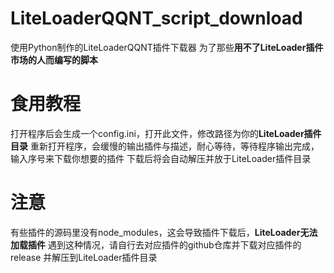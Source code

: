 # LiteLoaderQQNT_script_download
使用Python制作的LiteLoaderQQNT插件下载器
为了那些**用不了LiteLoader插件市场的人而编写的脚本**
# 食用教程
打开程序后会生成一个config.ini，打开此文件，修改路径为你的**LiteLoader插件目录**
重新打开程序，会缓慢的输出插件与描述，耐心等待，等待程序输出完成，输入序号来下载你想要的插件
下载后将会自动解压并放于LiteLoader插件目录
# 注意
有些插件的源码里没有node_modules，这会导致插件下载后，**LiteLoader无法加载插件**
遇到这种情况，请自行去对应插件的github仓库并下载对应插件的release
并解压到LiteLoader插件目录
